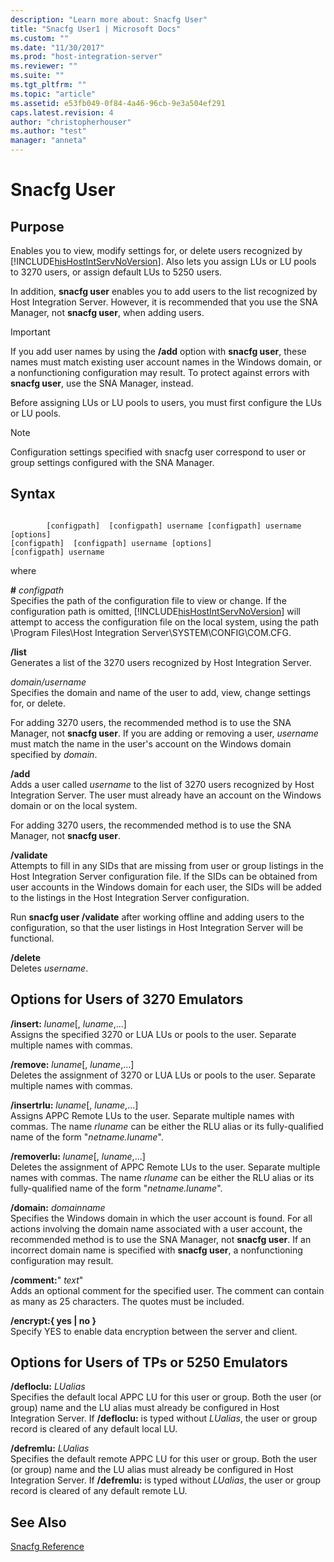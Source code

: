 ```yaml
---
description: "Learn more about: Snacfg User"
title: "Snacfg User1 | Microsoft Docs"
ms.custom: ""
ms.date: "11/30/2017"
ms.prod: "host-integration-server"
ms.reviewer: ""
ms.suite: ""
ms.tgt_pltfrm: ""
ms.topic: "article"
ms.assetid: e53fb049-0f84-4a46-96cb-9e3a504ef291
caps.latest.revision: 4
author: "christopherhouser"
ms.author: "test"
manager: "anneta"
---
```

# Snacfg User
## Purpose  
 Enables you to view, modify settings for, or delete users recognized by [!INCLUDE[hisHostIntServNoVersion](../includes/hishostintservnoversion-md.md)]. Also lets you assign LUs or LU pools to 3270 users, or assign default LUs to 5250 users.  
  
 In addition, **snacfg user** enables you to add users to the list recognized by Host Integration Server. However, it is recommended that you use the SNA Manager, not **snacfg user**, when adding users.  
  
> [!IMPORTANT]
>  If you add user names by using the **/add** option with **snacfg user**, these names must match existing user account names in the Windows domain, or a nonfunctioning configuration may result. To protect against errors with **snacfg user**, use the SNA Manager, instead.  
  
 Before assigning LUs or LU pools to users, you must first configure the LUs or LU pools.  
  
> [!NOTE]
>  Configuration settings specified with snacfg user correspond to user or group settings configured with the SNA Manager.  
  
## Syntax  
  
```  
  
        [configpath]  [configpath] username [configpath] username [options]  
[configpath]  [configpath] username [options]  
[configpath] username  
```  
  
 where  
  
 **#** *configpath*  
 Specifies the path of the configuration file to view or change. If the configuration path is omitted, [!INCLUDE[hisHostIntServNoVersion](../includes/hishostintservnoversion-md.md)] will attempt to access the configuration file on the local system, using the path \Program Files\Host Integration Server\SYSTEM\CONFIG\COM.CFG.  
  
 **/list**  
 Generates a list of the 3270 users recognized by Host Integration Server.  
  
 *domain/username*  
 Specifies the domain and name of the user to add, view, change settings for, or delete.  
  
 For adding 3270 users, the recommended method is to use the SNA Manager, not **snacfg user**. If you are adding or removing a user, *username* must match the name in the user's account on the Windows domain specified by *domain*.  
  
 **/add**  
 Adds a user called *username* to the list of 3270 users recognized by Host Integration Server. The user must already have an account on the Windows domain or on the local system.  
  
 For adding 3270 users, the recommended method is to use the SNA Manager, not **snacfg user**.  
  
 **/validate**  
 Attempts to fill in any SIDs that are missing from user or group listings in the Host Integration Server configuration file. If the SIDs can be obtained from user accounts in the Windows domain for each user, the SIDs will be added to the listings in the Host Integration Server configuration.  
  
 Run **snacfg user /validate** after working offline and adding users to the configuration, so that the user listings in Host Integration Server will be functional.  
  
 **/delete**  
 Deletes *username*.  
  
## Options for Users of 3270 Emulators  
 **/insert:** *luname*[, *luname*,...]  
 Assigns the specified 3270 or LUA LUs or pools to the user. Separate multiple names with commas.  
  
 **/remove:** *luname*[, *luname*,...]  
 Deletes the assignment of 3270 or LUA LUs or pools to the user. Separate multiple names with commas.  
  
 **/insertrlu:** *luname*[, *luname*,...]  
 Assigns APPC Remote LUs to the user. Separate multiple names with commas. The name *rluname* can be either the RLU alias or its fully-qualified name of the form "*netname.luname*".  
  
 **/removerlu:** *luname*[, *luname*,...]  
 Deletes the assignment of APPC Remote LUs to the user. Separate multiple names with commas. The name *rluname* can be either the RLU alias or its fully-qualified name of the form "*netname.luname*".  
  
 **/domain:** *domainname*  
 Specifies the Windows domain in which the user account is found. For all actions involving the domain name associated with a user account, the recommended method is to use the SNA Manager, not **snacfg user**. If an incorrect domain name is specified with **snacfg user**, a nonfunctioning configuration may result.  
  
 **/comment:**" *text*"  
 Adds an optional comment for the specified user. The comment can contain as many as 25 characters. The quotes must be included.  
  
 **/encrypt:{ yes &#124; no }**  
 Specify YES to enable data encryption between the server and client.  
  
## Options for Users of TPs or 5250 Emulators  
 **/defloclu:** *LUalias*  
 Specifies the default local APPC LU for this user or group. Both the user (or group) name and the LU alias must already be configured in Host Integration Server. If **/defloclu:** is typed without *LUalias*, the user or group record is cleared of any default local LU.  
  
 **/defremlu:** *LUalias*  
 Specifies the default remote APPC LU for this user or group. Both the user (or group) name and the LU alias must already be configured in Host Integration Server. If **/defremlu:** is typed without *LUalias*, the user or group record is cleared of any default remote LU.  
  
## See Also  
 [Snacfg Reference](../core/snacfg-reference2.md)

